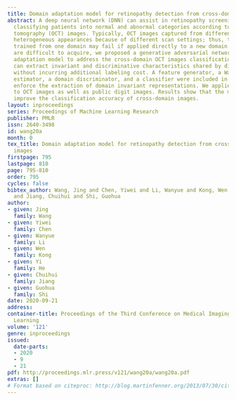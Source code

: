 ```yaml
---
title: Domain adaptation model for retinopathy detection from cross-domain OCT images
abstract: A deep neural network (DNN) can assist in retinopathy screening by automatically
  classifying patients into normal and abnormal categories according to optical coherence
  tomography (OCT) images. Typically, OCT images captured from different devices show
  heterogeneous appearances because of different scan settings; thus, the DNN model
  trained from one domain may fail if applied directly to a new domain. As data labels
  are difficult to acquire, we proposed a generative adversarial network-based domain
  adaptation model to address the cross-domain OCT images classification task, which
  can extract invariant and discriminative characteristics shared by different domains
  without incurring additional labeling cost. A feature generator, a Wasserstein distance
  estimator, a domain discriminator, and a classifier were included in the model to
  enforce the extraction of domain invariant representations. We applied the model
  to OCT images as well as public digit images. Results show that the model can significantly
  improve the classification accuracy of cross-domain images.
layout: inproceedings
series: Proceedings of Machine Learning Research
publisher: PMLR
issn: 2640-3498
id: wang20a
month: 0
tex_title: Domain adaptation model for retinopathy detection from cross-domain OCT
  images
firstpage: 795
lastpage: 810
page: 795-810
order: 795
cycles: false
bibtex_author: Wang, Jing and Chen, Yiwei and Li, Wanyue and Kong, Wen and He, Yi
  and Jiang, Chuihui and Shi, Guohua
author:
- given: Jing
  family: Wang
- given: Yiwei
  family: Chen
- given: Wanyue
  family: Li
- given: Wen
  family: Kong
- given: Yi
  family: He
- given: Chuihui
  family: Jiang
- given: Guohua
  family: Shi
date: 2020-09-21
address: 
container-title: Proceedings of the Third Conference on Medical Imaging with Deep
  Learning
volume: '121'
genre: inproceedings
issued:
  date-parts:
  - 2020
  - 9
  - 21
pdf: http://proceedings.mlr.press/v121/wang20a/wang20a.pdf
extras: []
# Format based on citeproc: http://blog.martinfenner.org/2013/07/30/citeproc-yaml-for-bibliographies/
---
```

